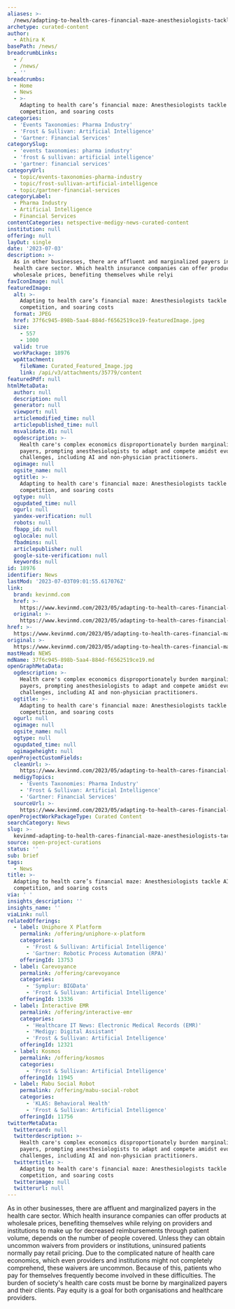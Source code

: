 ```yaml
---
aliases: >-
  /news/adapting-to-health-cares-financial-maze-anesthesiologists-tackle-ai-competition-and-soaring-costs
archetype: curated-content
author:
  - Athira K
basePath: /news/
breadcrumbLinks:
  - /
  - /news/
  - ''
breadcrumbs:
  - Home
  - News
  - >-
    Adapting to health care’s financial maze: Anesthesiologists tackle AI,
    competition, and soaring costs
categories:
  - 'Events Taxonomies: Pharma Industry'
  - 'Frost & Sullivan: Artificial Intelligence'
  - 'Gartner: Financial Services'
categorySlug:
  - 'events taxonomies: pharma industry'
  - 'frost & sullivan: artificial intelligence'
  - 'gartner: financial services'
categoryUrl:
  - topic/events-taxonomies-pharma-industry
  - topic/frost-sullivan-artificial-intelligence
  - topic/gartner-financial-services
categoryLabel:
  - Pharma Industry
  - Artificial Intelligence
  - Financial Services
contentCategories: netspective-medigy-news-curated-content
institution: null
offering: null
layOut: single
date: '2023-07-03'
description: >-
  As in other businesses, there are affluent and marginalized payers in the
  health care sector. Which health insurance companies can offer products at
  wholesale prices, benefiting themselves while relyi
favIconImage: null
featuredImage:
  alt: >-
    Adapting to health care’s financial maze: Anesthesiologists tackle AI,
    competition, and soaring costs
  format: JPEG
  href: 37f6c945-898b-5aa4-884d-f6562519ce19-featuredImage.jpeg
  size:
    - 557
    - 1000
  valid: true
  workPackage: 18976
  wpAttachment:
    fileName: Curated_Featured_Image.jpg
    link: /api/v3/attachments/35779/content
featuredPdf: null
htmlMetaData:
  author: null
  description: null
  generator: null
  viewport: null
  articlemodified_time: null
  articlepublished_time: null
  msvalidate.01: null
  ogdescription: >-
    Health care's complex economics disproportionately burden marginalized
    payers, prompting anesthesiologists to adapt and compete amidst evolving
    challenges, including AI and non-physician practitioners.
  ogimage: null
  ogsite_name: null
  ogtitle: >-
    Adapting to health care's financial maze: Anesthesiologists tackle AI,
    competition, and soaring costs
  ogtype: null
  ogupdated_time: null
  ogurl: null
  yandex-verification: null
  robots: null
  fbapp_id: null
  oglocale: null
  fbadmins: null
  articlepublisher: null
  google-site-verification: null
  keywords: null
id: 18976
identifier: News
lastMod: '2023-07-03T09:01:55.617076Z'
link:
  brand: kevinmd.com
  href: >-
    https://www.kevinmd.com/2023/05/adapting-to-health-cares-financial-maze-anesthesiologists-tackle-ai-competition-and-soaring-costs.html
  original: >-
    https://www.kevinmd.com/2023/05/adapting-to-health-cares-financial-maze-anesthesiologists-tackle-ai-competition-and-soaring-costs.html
href: >-
  https://www.kevinmd.com/2023/05/adapting-to-health-cares-financial-maze-anesthesiologists-tackle-ai-competition-and-soaring-costs.html
original: >-
  https://www.kevinmd.com/2023/05/adapting-to-health-cares-financial-maze-anesthesiologists-tackle-ai-competition-and-soaring-costs.html
mastHead: NEWS
mdName: 37f6c945-898b-5aa4-884d-f6562519ce19.md
openGraphMetaData:
  ogdescription: >-
    Health care's complex economics disproportionately burden marginalized
    payers, prompting anesthesiologists to adapt and compete amidst evolving
    challenges, including AI and non-physician practitioners.
  ogtitle: >-
    Adapting to health care's financial maze: Anesthesiologists tackle AI,
    competition, and soaring costs
  ogurl: null
  ogimage: null
  ogsite_name: null
  ogtype: null
  ogupdated_time: null
  ogimageheight: null
openProjectCustomFields:
  cleanUrl: >-
    https://www.kevinmd.com/2023/05/adapting-to-health-cares-financial-maze-anesthesiologists-tackle-ai-competition-and-soaring-costs.html
  medigyTopics:
    - 'Events Taxonomies: Pharma Industry'
    - 'Frost & Sullivan: Artificial Intelligence'
    - 'Gartner: Financial Services'
  sourceUrl: >-
    https://www.kevinmd.com/2023/05/adapting-to-health-cares-financial-maze-anesthesiologists-tackle-ai-competition-and-soaring-costs.html
openProjectWorkPackageType: Curated Content
searchCategory: News
slug: >-
  kevinmd-adapting-to-health-cares-financial-maze-anesthesiologists-tackle-ai-competition-and-soaring-costs
source: open-project-curations
status: ''
sub: brief
tags:
  - News
title: >-
  Adapting to health care’s financial maze: Anesthesiologists tackle AI,
  competition, and soaring costs
via: ' '
insights_description: ''
insights_name: ''
viaLink: null
relatedOfferings:
  - label: Uniphore X Platform
    permalink: /offering/uniphore-x-platform
    categories:
      - 'Frost & Sullivan: Artificial Intelligence'
      - 'Gartner: Robotic Process Automation (RPA)'
    offeringId: 13753
  - label: Carevoyance
    permalink: /offering/carevoyance
    categories:
      - 'Symplur: BIGData'
      - 'Frost & Sullivan: Artificial Intelligence'
    offeringId: 13336
  - label: Interactive EMR
    permalink: /offering/interactive-emr
    categories:
      - 'Healthcare IT News: Electronic Medical Records (EMR)'
      - 'Medigy: Digital Assistant'
      - 'Frost & Sullivan: Artificial Intelligence'
    offeringId: 12321
  - label: Kosmos
    permalink: /offering/kosmos
    categories:
      - 'Frost & Sullivan: Artificial Intelligence'
    offeringId: 11945
  - label: Mabu Social Robot
    permalink: /offering/mabu-social-robot
    categories:
      - 'KLAS: Behavioral Health'
      - 'Frost & Sullivan: Artificial Intelligence'
    offeringId: 11756
twitterMetaData:
  twittercard: null
  twitterdescription: >-
    Health care's complex economics disproportionately burden marginalized
    payers, prompting anesthesiologists to adapt and compete amidst evolving
    challenges, including AI and non-physician practitioners.
  twittertitle: >-
    Adapting to health care's financial maze: Anesthesiologists tackle AI,
    competition, and soaring costs
  twitterimage: null
  twitterurl: null
---
```

<p>As in other businesses, there are affluent and marginalized payers in the health care sector. Which health insurance companies can offer products at wholesale prices, benefiting themselves while relying on providers and institutions to make up for decreased reimbursements through patient volume, depends on the number of people covered. Unless they can obtain uncommon waivers from providers or institutions, uninsured patients normally pay retail pricing. Due to the complicated nature of health care economics, which even providers and institutions might not completely comprehend, these waivers are uncommon. Because of this, patients who pay for themselves frequently become involved in these difficulties. The burden of society's health care costs must be borne by marginalized payers and their clients. Pay equity is a goal for both organisations and healthcare providers.</p>